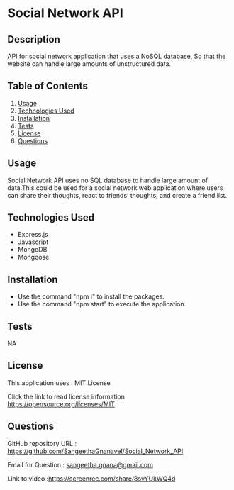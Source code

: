 # Social Network API

## Description

API for social network application that uses a NoSQL database, So that the website can handle large amounts of unstructured data.

## Table of Contents

1. [Usage](#usage)
2. [Technologies Used](#TechnologiesUsed)
3. [Installation](#installation)
4. [Tests](#tests)
5. [License](#license)
6. [Questions](#questions)

## Usage

Social Network API uses no SQL database to handle large amount of data.This could be used for a social network web application where users can share their thoughts, react to friends’ thoughts, and create a friend list.

## Technologies Used

- Express.js
- Javascript
- MongoDB
- Mongoose

## Installation

- Use the command "npm i" to install the packages.
- Use the command "npm start" to execute the application.

## Tests

NA

## License

This application uses : MIT License

Click the link to read license information https://opensource.org/licenses/MIT

## Questions

GitHub repository URL : https://github.com/SangeethaGnanavel/Social_Network_API

Email for Question : sangeetha.gnana@gmail.com

Link to video :https://screenrec.com/share/8svYUkWQ4d
